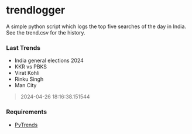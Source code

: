 # trendlogger
A simple python script which logs the top five searches of the day in India.<br>See the trend.csv for the history.<br>

<!-- Last Trends -->
### Last Trends
* India general elections 2024
* KKR vs PBKS
* Virat Kohli
* Rinku Singh
* Man City
> 2024-04-26 18:16:38.151544

<!-- Requirements -->
### Requirements
* [PyTrends](https://github.com/dreyco676/pytrends)
